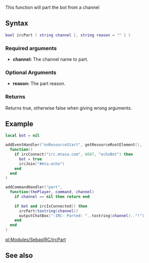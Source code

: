 This function will part the bot from a channel

Syntax
------

``` lua
bool ircPart ( string channel [, string reason = "" ] )
```

### Required arguments

-   **channel:** The channel name to part.

### Optional Arguments

-   **reason:** The part reason.

### Returns

Returns true, otherwise false when giving wrong arguments.

Example
-------

``` lua
local bot = nil

addEventHandler("onResourceStart", getResourceRootElement(),
  function()
    if ircConnect("irc.mtasa.com", 6667, "echoBot") then
      bot = true
      ircJoin("#mta.echo")
    end
  end
)

addCommandHandler("part",
  function(thePlayer, command, channel)
    if channel == nil then return end
    
    if bot and ircIsConnected() then
      ircPart(tostring(channel))
      outputChatBox("-IRC- Parted: "..tostring(channel).."!")
    end
  end
)
```

[pl:Modules/SebasIRC/ircPart](/docs/pl:modules/sebasirc/ircpart.md "wikilink")

See also
--------
